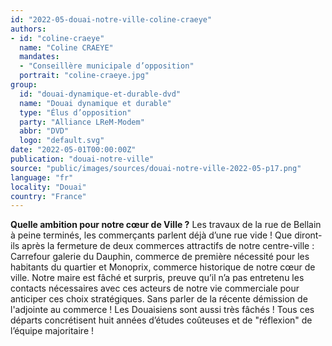```yaml
---
id: "2022-05-douai-notre-ville-coline-craeye"
authors:
- id: "coline-craeye"
  name: "Coline CRAEYE"
  mandates: 
  - "Conseillère municipale d’opposition"
  portrait: "coline-craeye.jpg"
group:
  id: "douai-dynamique-et-durable-dvd"
  name: "Douai dynamique et durable"
  type: "Élus d’opposition"
  party: "Alliance LReM-Modem"
  abbr: "DVD"
  logo: "default.svg"
date: "2022-05-01T00:00:00Z"
publication: "douai-notre-ville"
source: "public/images/sources/douai-notre-ville-2022-05-p17.png"
language: "fr"
locality: "Douai"
country: "France"
---
```


**Quelle ambition pour notre cœur de Ville ?**
Les travaux de la rue de Bellain à peine terminés, les commerçants parlent déjà d’une rue vide ! Que diront-ils après la fermeture de deux commerces attractifs de notre centre-ville : Carrefour galerie du Dauphin, commerce de première nécessité pour les habitants du quartier et Monoprix, commerce historique de notre cœur de ville. Notre maire est fâché et surpris, preuve qu’il n’a pas entretenu les contacts nécessaires avec ces acteurs de notre vie commerciale pour anticiper ces choix stratégiques. Sans parler de la récente démission de l'adjointe au commerce ! Les Douaisiens sont aussi très fâchés ! Tous ces départs concrétisent huit années d’études coûteuses et de "réflexion" de l’équipe majoritaire !
